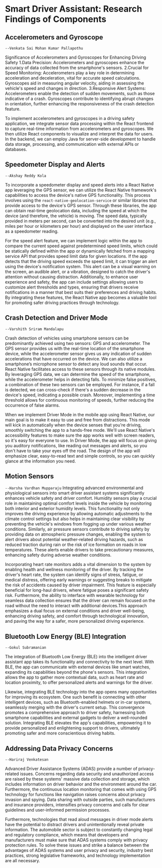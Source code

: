 # Smart Driver Assistant: Research Findings of Components

## Accelerometers and Gyroscope
`--Venkata Sai Mohan Kumar Pallapothu `

Significance of Accelerometers and Gyroscopes for Enhancing Driving Safety
1.Data Precision:
Accelerometers and gyroscopes enhance the accuracy of data collected from the smartphone's sensors.
2.Crucial for Speed Monitoring:
Accelerometers play a key role in determining acceleration and deceleration, vital for accurate speed calculations.
Gyroscopes aid in measuring angular velocity, aiding in assessing the vehicle's speed and changes in direction.
3.Responsive Alert Systems:
Accelerometers enable the detection of sudden movements, such as those indicative of a crash.
Gyroscopes contribute to identifying abrupt changes in orientation, further enhancing the responsiveness of the crash detection feature.

To implement accelerometers and gyroscopes in a driving safety application, we integrate sensor data processing within the React frontend to capture real-time information from accelerometers and gyroscopes. We then utilize React components to visualize and interpret the data for users. In the backend, we can employ Java for server-side development to handle data storage, processing, and communication with external APIs or databases. 

## Speedometer Display and Alerts
`--Akshay Reddy Kola`

To incorporate a speedometer display and speed alerts into a React Native app leveraging the GPS sensor, we can utilize the React Native framework's capabilities to access the device's native GPS functionality. This process involves using the `react-native-geolocation-service` or similar libraries that provide access to the device's GPS sensor. Through these libraries, the app can obtain real-time geolocation data, including the speed at which the device (and therefore, the vehicle) is moving. The speed data, typically provided in meters per second, can be converted into the desired unit (e.g., miles per hour or kilometers per hour) and displayed on the user interface as a speedometer reading.

For the speed alert feature, we can implement logic within the app to compare the current speed against predetermined speed limits, which could be statically defined within the app or dynamically fetched from a mapping service API that provides speed limit data for given locations. If the app detects that the driving speed exceeds the speed limit, it can trigger an alert using the device's notification system. This alert can be a visual warning on the screen, an audible alert, or a vibration, designed to catch the driver's attention without causing distraction. Additionally, to enhance user experience and safety, the app can include settings allowing users to customize alert thresholds and types, ensuring that drivers receive notifications in a manner that best suits their preferences and driving habits. By integrating these features, the React Native app becomes a valuable tool for promoting safer driving practices through technology.

## Crash Detection and Driver Mode
`--Varshith Sriram Mandalapu`

Crash detection of vehicles using smartphone sensors can be predominantly achieved using two sensors: GPS and accelerometer. The GPS sensor provides us with the real-time location of the smartphone device, while the accelerometer sensor gives us any indication of sudden accelerations that have occurred on the device. We can also utilize a smartphone’s microphone sensor to detect any loud sounds that occur. React Native facilitates access to these sensors through its native modules. By leveraging GPS data, we can determine the speed of the smartphone, while the accelerometer helps in detecting falls. To minimize false positives, a combination of these two sensors can be employed. For instance, if a fall is detected, we can cross-check if there's a sudden decrease in the device's speed, indicating a possible crash. Moreover, implementing a time threshold allows for continuous monitoring of speeds, further reducing the occurrence of false alarms.

When we implement Driver Mode in the mobile app using React Native, our main goal is to make it easy to use and free from distractions. This mode will kick in automatically when the device senses that you're driving, smoothly switching the app to a hands-free mode. We'll use React Native's accessibility features to make sure the app works well with screen readers, so it's easy for everyone to use. In Driver Mode, the app will focus on giving you auditory notifications, like reading out messages and alerts, so you don't have to take your eyes off the road. The design of the app will emphasize clear, easy-to-read text and simple controls, so you can quickly glance at the information you need.

## Motion Sensors
`--Harsha Vardhan Mupparaju`
Integrating advanced environmental and physiological sensors into smart driver assistant systems significantly enhances vehicle safety and driver comfort. Humidity sensors play a crucial role in maintaining optimal comfort levels inside the vehicle by monitoring both interior and exterior humidity levels. This functionality not only improves the driving experience by allowing automatic adjustments to the climate control settings but also helps in maintaining clear visibility by preventing the vehicle's windows from fogging up under various weather conditions. Similarly, air pressure sensors contribute to driving safety by providing data on atmospheric pressure changes, enabling the system to alert drivers about potential weather-related driving hazards, such as reduced traction during rain or the risk of ice formation on roads in low temperatures. These alerts enable drivers to take precautionary measures, enhancing safety during adverse weather conditions. 

Incorporating heart rate monitors adds a vital dimension to the system by enabling health and wellness monitoring of the driver. By tracking the driver's heart rate, the system can identify signs of stress, fatigue, or medical distress, offering early warnings or suggesting breaks to mitigate the risk of accidents caused by driver impairment. This feature is especially beneficial for long-haul drivers, where fatigue poses a significant safety risk. Furthermore, the ability to interface with wearable technology for seamless data collection ensures that the driver can remain focused on the road without the need to interact with additional devices.This approach emphasizes a dual focus on external conditions and driver well-being, enhancing driving safety, and comfort through technological innovation, and paving the way for a safer, more personalized driving experience.

## Bluetooth Low Energy (BLE) Integration
`--Gokul Subramanian`

The integration of Bluetooth Low Energy (BLE) into the intelligent driver assistant app takes its functionality and connectivity to the next level. With BLE, the app can communicate with external devices like smart watches, expanding its capabilities beyond the phone's sensors. This integration allows the app to gather more contextual data, such as heart rate and location proximity, to offer personalized alerts and warnings for the driver.

Likewise, integrating BLE technology into the app opens many opportunities for improving its ecosystem. One such benefit is connecting with other intelligent devices, such as Bluetooth-enabled helmets or in-car systems, seamlessly merging with the driver's current setup. This convergence promotes a comprehensive approach to driver safety, harnessing both smartphone capabilities and external gadgets to deliver a well-rounded solution. Integrating BLE elevates the app's capabilities, empowering it to provide personalized and enlightening support to drivers, ultimately promoting safer and more conscientious driving habits.

## Addressing Data Privacy Concerns
`--Hariraj Venkatesan`

Advanced Driver Assistance Systems (ADAS) provide a number of privacy-related issues. Concerns regarding data security and unauthorized access are raised by these systems' massive data collection and storage, which includes information on driver behavior and the environment around the car. Furthermore, the continuous location monitoring that comes with using GPS technology for functions like navigation raises concerns about privacy invasion and spying. Data sharing with outside parties, such manufacturers and insurance providers, intensifies privacy concerns and calls for clear guidelines and user-informed permission processes.

Furthermore, technologies that read aloud messages in driver mode alerts have the potential to distract drivers and unintentionally reveal private information. The automobile sector is subject to constantly changing legal and regulatory compliance, which means that developers and manufacturers must make sure that ADAS systems comply with privacy protection rules. To solve these issues and strike a balance between the advantages of ADAS systems and user privacy and security, industry best practices, strong legislative frameworks, and technology implementation are all necessary.
